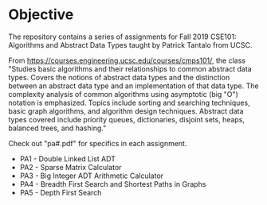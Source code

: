 # Objective

The repository contains a series of assignments for Fall 2019 CSE101: Algorithms and Abstract Data Types taught by Patrick Tantalo from UCSC. 

From https://courses.engineering.ucsc.edu/courses/cmps101/, the class "Studies basic algorithms and their relationships to common abstract data types. Covers the notions of abstract data types and the distinction between an abstract data type and an implementation of that data type. The complexity analysis of common algorithms using asymptotic (big "O") notation is emphasized. Topics include sorting and searching techniques, basic graph algorithms, and algorithm design techniques. Abstract data types covered include priority queues, dictionaries, disjoint sets, heaps, balanced trees, and hashing."

Check out "pa#.pdf" for specifics in each assignment.

* PA1 - Double Linked List ADT
* PA2 - Sparse Matrix Calculator
* PA3 - Big Integer ADT Arithmetic Calculator
* PA4 - Breadth First Search and Shortest Paths in Graphs
* PA5 - Depth First Search